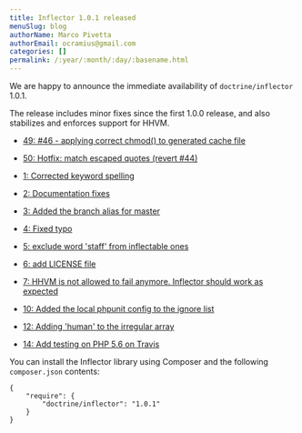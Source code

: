 ```yaml
---
title: Inflector 1.0.1 released
menuSlug: blog
authorName: Marco Pivetta
authorEmail: ocramius@gmail.com
categories: []
permalink: /:year/:month/:day/:basename.html
---
```

We are happy to announce the immediate availability of
`doctrine/inflector` 1.0.1.

The release includes minor fixes since the first 1.0.0 release, and also
stabilizes and enforces support for HHVM.

-   [49: \#46 - applying correct chmod() to generated cache
    file](https://github.com/doctrine/annotations/pull/49)
-   [50: Hotfix: match escaped quotes (revert
    \#44)](https://github.com/doctrine/annotations/pull/50)

-   [1: Corrected keyword
    spelling](https://github.com/doctrine/inflector/pull/1)
-   [2: Documentation
    fixes](https://github.com/doctrine/inflector/pull/2)
-   [3: Added the branch alias for
    master](https://github.com/doctrine/inflector/pull/3)
-   [4: Fixed typo](https://github.com/doctrine/inflector/pull/4)
-   [5: exclude word 'staff' from inflectable
    ones](https://github.com/doctrine/inflector/pull/5)
-   [6: add LICENSE file](https://github.com/doctrine/inflector/pull/6)
-   [7: HHVM is not allowed to fail anymore. Inflector should work as
    expected](https://github.com/doctrine/inflector/pull/7)
-   [10: Added the local phpunit config to the ignore
    list](https://github.com/doctrine/inflector/pull/10)
-   [12: Adding 'human' to the irregular
    array](https://github.com/doctrine/inflector/pull/12)
-   [14: Add testing on PHP 5.6 on
    Travis](https://github.com/doctrine/inflector/pull/14)

You can install the Inflector library using Composer and the following
`composer.json` contents:

~~~~ {.sourceCode .json}
{
    "require": {
        "doctrine/inflector": "1.0.1"
    }
}
~~~~
